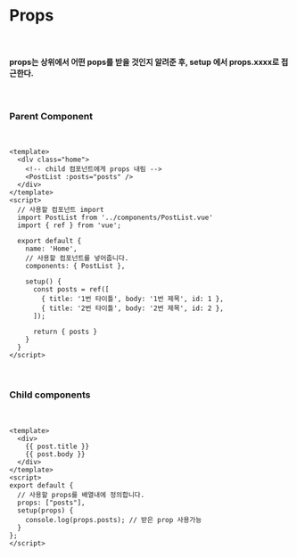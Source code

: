 # Props
<br>

#### props는 상위에서 어떤 pops를 받을 것인지 알려준 후, setup 에서 props.xxxx로 접근한다.
<br>

### Parent Component
<br>

```
<template>
  <dlv class="home">
    <!-- child 컴포넌트에게 props 내림 -->
    <PostList :posts="posts" />
  </div>
</template>
<script>
  // 사용할 컴포넌트 import
  import PostList from '../components/PostList.vue'
  import { ref } from 'vue';

  export default {
    name: 'Home',
    // 사용할 컴포넌트를 넣어줍니다.
    components: { PostList },

    setup() {
      const posts = ref([
        { title: '1번 타이틀', body: '1번 제목', id: 1 },
        { title: '2번 타이틀', body: '2번 제목', id: 2 },
      ]);

      return { posts }
    }
  }
</script>

```
<br>

### Child components
<br>

```
<template>
  <div>
    {{ post.title }}
    {{ post.body }}
  </div>
</template>
<script>
export default {
  // 사용할 props를 배열내에 정의합니다.
  props: ["posts"],
  setup(props) {
    console.log(props.posts); // 받은 prop 사용가능
  }
};
</script>
 
```